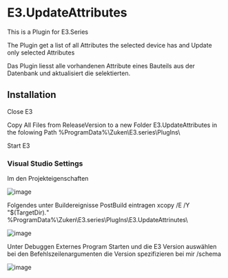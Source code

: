 # E3.UpdateAttributes
This is a Plugin for E3.Series 

The Plugin get a list of all Attributes the selected device has and Update only selected Attributes

Das Plugin liesst alle vorhandenen Attribute eines Bauteils aus der Datenbank und aktualisiert die selektierten. 

## Installation
Close E3

Copy All Files from ReleaseVersion to a new Folder E3.UpdateAttributes in the folowing Path 
%ProgramData%\Zuken\E3.series\PlugIns\

Start E3

### Visual Studio Settings 
Im den Projekteigenschaften 

![image](https://user-images.githubusercontent.com/115484561/202109577-14cadee4-c0aa-46c0-baad-3631d7a77bd4.png)

Folgendes unter Buildereignisse PostBuild eintragen 
xcopy  /E /Y "$(TargetDir)*.*" %ProgramData%\Zuken\E3.series\PlugIns\E3.UpdateAttrinutes\

![image](https://user-images.githubusercontent.com/115484561/202109739-a77824ed-e69e-4f60-a40b-81f95eb49160.png)

Unter Debuggen 
Externes Program Starten und die E3 Version auswählen 
bei den Befehlszeilenargumenten die Version spezifizieren bei mir /schema

![image](https://user-images.githubusercontent.com/115484561/202110037-97ed6363-8c4e-499e-872b-69c193d95ce2.png)


